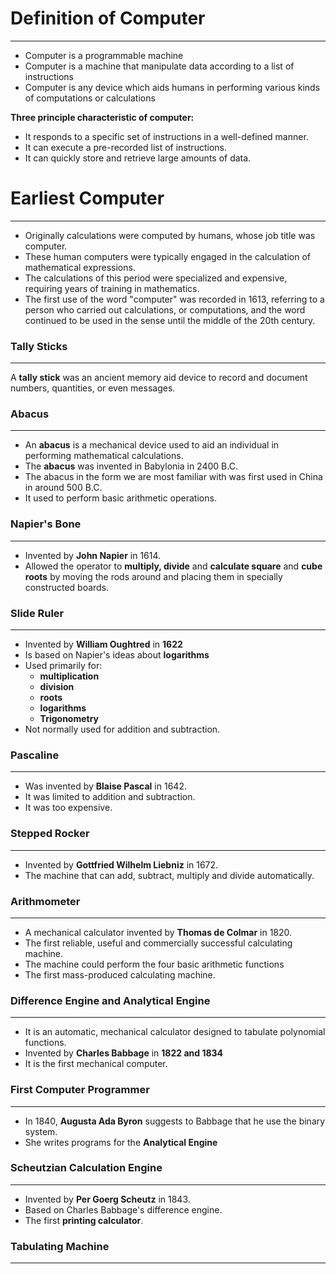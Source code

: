 # Definition of Computer
---
- Computer is a programmable machine
- Computer is a machine that manipulate data according to a list of instructions
- Computer is any device which aids humans in performing various kinds of computations or calculations

**Three principle characteristic of computer:**

- It responds to a specific set of instructions in a well-defined manner.
- It can execute a pre-recorded list of instructions.
- It can quickly store and retrieve large amounts of data.

# Earliest Computer
---
- Originally calculations were computed by humans, whose job title was computer.
- These human computers were typically engaged in the calculation of mathematical expressions.
- The calculations of this period were specialized and expensive, requiring years of training in mathematics.
- The first use of the word "computer" was recorded in 1613, referring to a person who carried out calculations, or computations, and the word continued to be used in the sense until the middle of the 20th century.

### Tally Sticks
---
A **tally stick** was an ancient memory aid device to record and document numbers, quantities, or even messages.

### Abacus
---
- An **abacus** is a mechanical device used to aid an individual in performing mathematical calculations.
- The **abacus** was invented in Babylonia in 2400 B.C.
- The abacus in the form we are most familiar with was first used in China in around 500 B.C.
- It used to perform basic arithmetic operations.

### Napier's Bone
---
- Invented by **John Napier** in 1614.
- Allowed the operator to **multiply, divide** and **calculate square** and **cube roots** by moving the rods around and placing them in specially constructed boards.

### Slide Ruler
---
- Invented by **William Oughtred** in **1622**
- Is based on Napier's ideas about **logarithms**
- Used primarily for:
	- **multiplication**
	- **division**
	- **roots**
	- **logarithms**
	- **Trigonometry**
- Not normally used for addition and subtraction.

### Pascaline
---
- Was invented by **Blaise Pascal** in 1642.
- It was limited to addition and subtraction.
- It was too expensive.

### Stepped Rocker
---
- Invented by **Gottfried Wilhelm Liebniz** in 1672.
- The machine that can add, subtract, multiply and divide automatically.

### Arithmometer
---
- A mechanical calculator invented by **Thomas de Colmar** in 1820.
- The first reliable, useful and commercially successful calculating machine.
- The machine could perform the four basic arithmetic functions
- The first mass-produced calculating machine.

### Difference Engine and Analytical Engine
---
- It is an automatic, mechanical calculator designed to tabulate polynomial functions.
- Invented by **Charles Babbage** in **1822 and 1834**
- It is the first mechanical computer.

### First Computer Programmer
---
- In 1840, **Augusta Ada Byron** suggests to Babbage that he use the binary system.
- She writes programs for the **Analytical Engine**

### Scheutzian Calculation Engine
---
- Invented by **Per Goerg Scheutz** in 1843.
- Based on Charles Babbage's difference engine.
- The first **printing calculator**.

### Tabulating Machine
---
